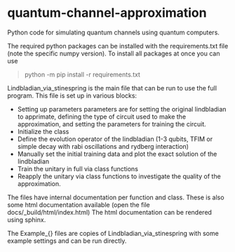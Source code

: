 # quantum-channel-approximation
Python code for simulating quantum channels using quantum computers.

The required python packages can be installed with the requirements.txt file (note the specific numpy version).
To install all packages at once you can use
> python -m pip install -r requirements.txt

Lindbladian_via_stinespring is the main file that can be run to use the full program. This file is set up in various blocks:
- Setting up parameters
    parameters are for setting the original lindbladian to apprimate, 
    defining the type of circuit used to make the approximation, 
    and setting the parameters for training the circuit.
- Initialize the class
- Define the evolution operator of the lindbladian (1-3 qubits, TFIM or simple decay with rabi oscillations and rydberg interaction)
- Manually set the initial training data and plot the exact solution of the lindbladian
- Train the unitary in full via class functions
- Reapply the unitary via class functions to investigate the quality of the approximation.

The files have internal documentation per function and class.
These is also some html documentation available (open the file docs/_build/html/index.html)
The html documentation can be rendered using sphinx.

The Example_{} files are copies of Lindbladian_via_stinespring with some example settings and can be run directly.
